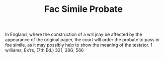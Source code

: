 ---
title: Fac Simile Probate
letter: F
permalink: "/definitions/bld-fac-simile-probate.html"
body: In England, where the construction of a wlll jnay be affected by the appearance
  of the original paper, the court wlll order the probate to pass in foe simile, as
  it may posslbly help to show the meanlng of the testator. 1 williams, Ex’rs, (7th
  Ed.) 331, 38G, 566
published_at: '2018-07-07'
source: Black's Law Dictionary 2nd Ed (1910)
layout: post
---